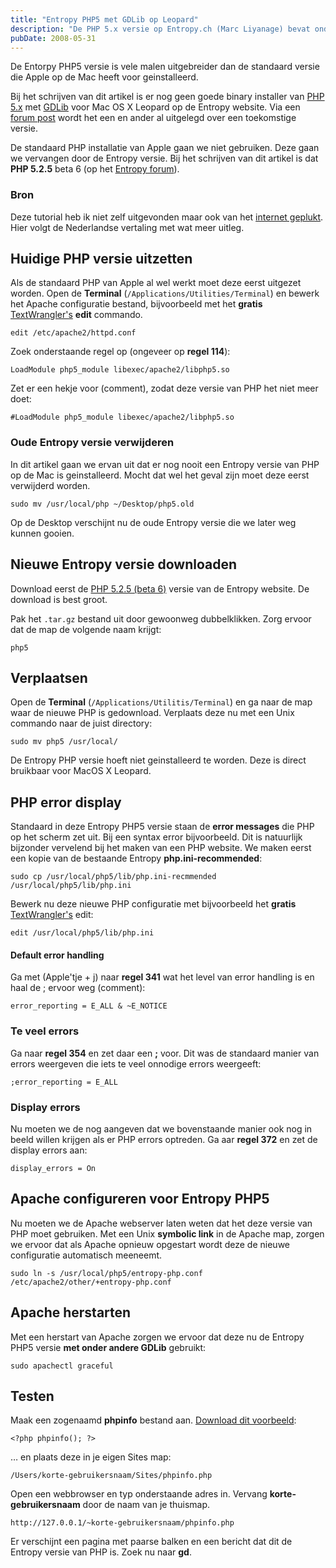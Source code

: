```yaml
---
title: "Entropy PHP5 met GDLib op Leopard"
description: "De PHP 5.x versie op Entropy.ch (Marc Liyanage) bevat onder andere de GDLib library waarmee dynamisch plaatje gegeneerd kunnen worden. Deze GDLib library staat helaas niet standaard op de default installatie van PHP die Apple ons biedt."
pubDate: 2008-05-31
---
```


De Entorpy PHP5 versie is vele malen uitgebreider dan de standaard versie die Apple op de Mac heeft voor geinstalleerd.

Bij het schrijven van dit artikel is er nog geen goede binary installer van [PHP 5.x](http://www.entropy.ch/software/macosx/php/) met [GDLib](http://nl2.php.net/gd) voor Mac OS X Leopard op de Entropy website. Via een [forum post](http://www.entropy.ch/phpbb2/viewtopic.php?t=2945) wordt het een en ander al uitgelegd over een toekomstige versie.

De standaard PHP installatie van Apple gaan we niet gebruiken. Deze gaan we vervangen door de Entropy versie. Bij het schrijven van dit artikel is dat **PHP 5.2.5** beta 6 (op het [Entropy forum](http://www.entropy.ch/phpbb2/viewtopic.php?t=2945)).

### Bron

Deze tutorial heb ik niet zelf uitgevonden maar ook van het [internet geplukt](http://www.maltete.com/blog/index.php?pdf/388/). Hier volgt de Nederlandse vertaling met wat meer uitleg.

## Huidige PHP versie uitzetten

Als de standaard PHP van Apple al wel werkt moet deze eerst uitgezet worden. Open de **Terminal** (`/Applications/Utilities/Terminal`) en bewerk het Apache configuratie bestand, bijvoorbeeld met het **gratis** [TextWrangler's](http://www.barebones.com/products/textwrangler/index.shtml) **edit** commando.

	edit /etc/apache2/httpd.conf

Zoek onderstaande regel op (ongeveer op **regel 114**):

	LoadModule php5_module libexec/apache2/libphp5.so

Zet er een hekje voor (comment), zodat deze versie van PHP het niet meer doet:

	#LoadModule php5_module libexec/apache2/libphp5.so

### Oude Entropy versie verwijderen

In dit artikel gaan we ervan uit dat er nog nooit een Entropy versie van PHP op de Mac is geinstalleerd. Mocht dat wel het geval zijn moet deze eerst verwijderd worden.

	sudo mv /usr/local/php ~/Desktop/php5.old

Op de Desktop verschijnt nu de oude Entropy versie die we later weg kunnen gooien.

## Nieuwe Entropy versie downloaden

Download eerst de [PHP 5.2.5 (beta 6)](http://www2.entropy.ch/download/php5-5.2.5-6-beta.tar.gz) versie van de Entropy website. De download is best groot.

Pak het `.tar.gz` bestand uit door gewoonweg dubbelklikken. Zorg ervoor dat de map de volgende naam krijgt:

	php5

## Verplaatsen

Open de **Terminal** (`/Applications/Utilitis/Terminal`) en ga naar de map waar de nieuwe PHP is gedownload. Verplaats deze nu met een Unix commando naar de juist directory:

	sudo mv php5 /usr/local/

De Entropy PHP versie hoeft niet geinstalleerd te worden. Deze is direct bruikbaar voor MacOS X Leopard.

## PHP error display

Standaard in deze Entropy PHP5 versie staan de **error messages** die PHP op het scherm zet uit. Bij een syntax error bijvoorbeeld. Dit is natuurlijk bijzonder vervelend bij het maken van een PHP website. We maken eerst een kopie van de bestaande Entropy **php.ini-recommended**:

	sudo cp /usr/local/php5/lib/php.ini-recmmended /usr/local/php5/lib/php.ini

Bewerk nu deze nieuwe PHP configuratie met bijvoorbeeld het **gratis** [TextWrangler's](http://www.barebones.com/products/textwrangler/index.shtml) edit:

	edit /usr/local/php5/lib/php.ini

#### Default error handling

Ga met (Apple'tje + j) naar **regel 341** wat het level van error handling is en haal de ; ervoor weg (comment):

	error_reporting = E_ALL & ~E_NOTICE

### Te veel errors

Ga naar **regel 354** en zet daar een **;** voor. Dit was de standaard manier van errors weergeven die iets te veel onnodige errors weergeeft:

	;error_reporting = E_ALL

### Display errors

Nu moeten we de nog aangeven dat we bovenstaande manier ook nog in beeld willen krijgen als er PHP errors optreden. Ga aar **regel 372** en zet de display errors aan:

	display_errors = On

## Apache configureren voor Entropy PHP5

Nu moeten we de Apache webserver laten weten dat het deze versie van PHP moet gebruiken. Met een Unix **symbolic link** in de Apache map, zorgen we ervoor dat als Apache opnieuw opgestart wordt deze de nieuwe configuratie automatisch meeneemt.

	sudo ln -s /usr/local/php5/entropy-php.conf /etc/apache2/other/+entropy-php.conf

## Apache herstarten

Met een herstart van Apache zorgen we ervoor dat deze nu de Entropy PHP5 versie **met onder andere GDLib** gebruikt:

	sudo apachectl graceful

## Testen

Maak een zogenaamd **phpinfo** bestand aan. [Download dit voorbeeld](http://www.atlantisdesign.nl/public/phpinfo.txt):

	<?php phpinfo(); ?>

&hellip; en plaats deze in je eigen Sites map:

	/Users/korte-gebruikersnaam/Sites/phpinfo.php

Open een webbrowser en typ onderstaande adres in. Vervang **korte-gebruikersnaam** door de naam van je thuismap.

	http://127.0.0.1/~korte-gebruikersnaam/phpinfo.php

Er verschijnt een pagina met paarse balken en een bericht dat dit de Entropy versie van PHP is. Zoek nu naar **gd**.